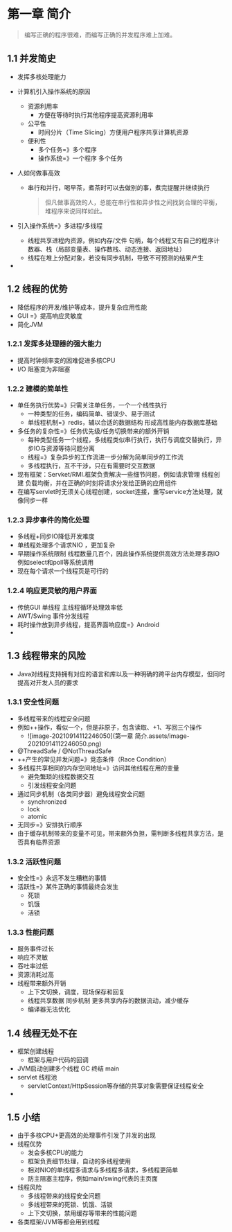 # 第一章 简介

> 编写正确的程序很难，而编写正确的并发程序难上加难。



## 1.1 并发简史

- 发挥多核处理能力

- 计算机引入操作系统的原因

  - 资源利用率
    - 方便在等待时执行其他程序提高资源利用率
  - 公平性
    - 时间分片（Time Slicing）方便用户程序共享计算机资源
  - 便利性
    - 多个任务=》多个程序
    - 操作系统=》一个程序 多个任务

- 人如何做事高效

  - 串行和并行，喝早茶，煮茶时可以去做别的事，煮完提醒并继续执行

    > 但凡做事高效的人，总能在串行性和异步性之间找到合理的平衡，堆程序来说同样如此。

- 引入操作系统=》多进程/多线程

  - 线程共享进程内资源，例如内存/文件 句柄，每个线程又有自己的程序计数器、栈（局部变量表、操作数栈、动态连接、返回地址）
  - 线程在堆上分配对象，若没有同步机制，导致不可预测的结果产生

- 

## 1.2 线程的优势

- 降低程序的开发/维护等成本，提升复杂应用性能
- GUI =》提高响应灵敏度
- 简化JVM

### 1.2.1 发挥多处理器的强大能力

- 提高时钟频率变的困难促进多核CPU
- I/O 阻塞变为非阻塞

### 1.2.2 建模的简单性

- 单任务执行优势=》只需关注单任务，一个一个线性执行
  - 一种类型的任务，编码简单、错误少、易于测试
  - 单线程机制=》redis，辅以合适的数据结构 形成高性能内存数据库基础
- 多任务的复杂性=》任务优先级/任务切换带来的额外开销
  - 每种类型任务一个线程，多线程类似串行执行，执行与调度交替执行，异步IO与资源等待问题分离
  - 线程=》复杂异步的工作流进一步分解为简单同步的工作流
  - 多线程执行，互不干涉，只在有需要时交互数据
- 现有框架：Servket/RMI.框架负责解决一些细节问题，例如请求管理 线程创建 负载均衡，并在正确的时刻将请求分发给正确的应用组件
- 在编写servlet时无须关心线程创建，socket连接，重写service方法处理，就像同步一样

### 1.2.3 异步事件的简化处理

- 多线程+同步IO降低开发难度
- 单线程处理多个请求NIO ，更加复杂
- 早期操作系统限制 线程数量几百个，因此操作系统提供高效方法处理多路IO 例如select和poll等系统调用
- 现在每个请求一个线程页是可行的



### 1.2.4 响应更灵敏的用户界面

- 传统GUI 单线程 主线程循环处理效率低
- AWT/Swing 事件分发线程
- 耗时操作放到异步线程，提高界面响应度=》Android
- 

## 1.3  线程带来的风险

- Java对线程支持拥有对应的语言和库以及一种明确的跨平台内存模型，但同时提高对开发人员的要求

### 1.3.1 安全性问题

- 多线程带来的线程安全问题
- 例如++操作，看似一个，但是非原子，包含读取、+1、写回三个操作
  - ![image-20210914112246050](第一章 简介.assets/image-20210914112246050.png)
- @ThreadSafe / @NotThreadSafe
- ++产生的常见并发问题=》竞态条件（Race Condition）
- 多线程共享相同的内存空间地址=》访问其他线程在用的变量
  - 避免繁琐的线程数据交互
  - 引发线程安全问题
- 通过同步机制（各类同步器）避免线程安全问题
  - synchronized
  - lock
  - atomic
- 无同步=》安排执行顺序
- 由于缓存机制带来的变量不可见，带来额外负担，需判断多线程共享方法，是否具有临界资源

### 1.3.2 活跃性问题

- 安全性=》永远不发生糟糕的事情
- 活跃性=》某件正确的事情最终会发生
  - 死锁
  - 饥饿
  - 活锁

### 1.3.3 性能问题

- 服务事件过长
- 响应不灵敏
- 吞吐率过低
- 资源消耗过高
- 线程带来额外开销
  - 上下文切换，调度，现场保存和回复
  - 线程共享数据 同步机制 更多共享内存的数据流动，减少缓存
  - 编译器无法优化

## 1.4 线程无处不在

- 框架创建线程
  - 框架与用户代码的回调
- JVM启动创建多个线程 GC 终结 main
- servlet 线程池
  - servletContext/HttpSession等存储的共享对象需要保证线程安全
- 

## 1.5 小结

- 由于多核CPU+更高效的处理事件引发了并发的出现
- 线程优势
  - 发会多核CPU的能力
  - 框架负责细节处理，自动的多线程使用
  - 相对NIO的单线程多请求与多线程多请求，多线程更简单
  - 防主阻塞主程序，例如main/swing代表的主页面
- 线程风险
  - 多线程带来的线程安全问题
  - 多线程带来的死锁、饥饿、活锁
  - 上下文切换，禁用缓存等带来的性能问题
- 各类框架/JVM等都会用到线程